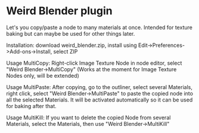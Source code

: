 # Weird Blender plugin

Let's you copy/paste a node to many materials at once. Intended for texture baking but can maybe be used for other things later.

Installation: download weird_blender.zip, install using Edit->Preferences->Add-ons->Install, select ZIP

Usage MultiCopy: Right-click Image Texture Node in node editor, select "Weird Blender->MultiCopy" (Works at the moment for Image Texture Nodes only, will be extended)
       
Usage MultiPaste: After copying, go to the outliner, select several Materials, right click, select "Weird Blender->MultiPaste" to paste the copied node into all the selected Materials. It will be activated automatically so it can be used for baking after that.
  
Usage MultiKill: If you want to delete the copied Node from several Materials, select the Materials, then use "Weird Blender->MultiKill"
